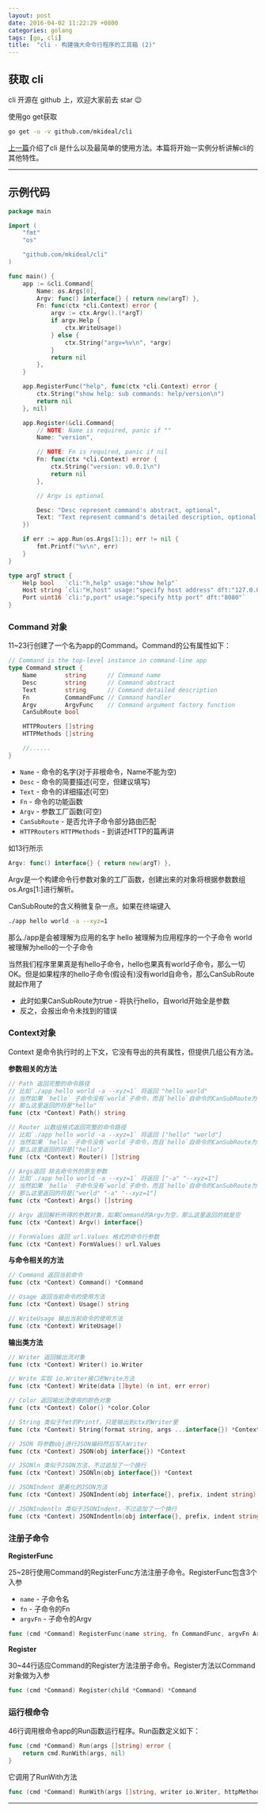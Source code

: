 ```yaml
---
layout: post
date: 2016-04-02 11:22:29 +0800
categories: golang
tags: [go, cli]
title:  "cli - 构建强大命令行程序的工具箱 (2)"
---
```


## 获取 cli

cli 开源在 github 上，欢迎大家前去 star :wink:

使用go get获取

```sh
go get -u -v github.com/mkideal/cli
```

[上一篇](/golang/cli-1.html)介绍了cli 是什么以及最简单的使用方法。本篇将开始一实例分析讲解cli的其他特性。

---

## 示例代码

```go
package main

import (
	"fmt"
	"os"

	"github.com/mkideal/cli"
)

func main() {
	app := &cli.Command{
		Name: os.Args[0],
		Argv: func() interface{} { return new(argT) },
		Fn: func(ctx *cli.Context) error {
			argv := ctx.Argv().(*argT)
			if argv.Help {
				ctx.WriteUsage()
			} else {
				ctx.String("argv=%v\n", *argv)
			}
			return nil
		},
	}

	app.RegisterFunc("help", func(ctx *cli.Context) error {
		ctx.String("show help: sub commands: help/version\n")
		return nil
	}, nil)

	app.Register(&cli.Command{
		// NOTE: Name is required, panic if ""
		Name: "version",

		// NOTE: Fn is required, panic if nil
		Fn: func(ctx *cli.Context) error {
			ctx.String("version: v0.0.1\n")
			return nil
		},

		// Argv is optional

		Desc: "Desc represent command's abstract, optional",
		Text: "Text represent command's detailed description, optional too",
	})

	if err := app.Run(os.Args[1:]); err != nil {
		fmt.Printf("%v\n", err)
	}
}

type argT struct {
	Help bool   `cli:"h,help" usage:"show help"`
	Host string `cli:"H,host" usage:"specify host address" dft:"127.0.0.1"`
	Port uint16 `cli:"p,port" usage:"specify http port" dft:"8080"`
}
```

### Command 对象

11~23行创建了一个名为app的Command。Command的公有属性如下：

```go
// Command is the top-level instance in command-line app
type Command struct {
	Name        string      // Command name
	Desc        string      // Command abstract
	Text        string      // Command detailed description
	Fn          CommandFunc // Command handler
	Argv        ArgvFunc    // Command argument factory function
	CanSubRoute bool

	HTTPRouters []string
	HTTPMethods []string

	//......
}
```

* `Name` - 命令的名字(对于非根命令，Name不能为空)
* `Desc` - 命令的简要描述(可空，但建议填写)
* `Text` - 命令的详细描述(可空)
* `Fn` - 命令的功能函数
* `Argv` - 参数工厂函数(可空)
* `CanSubRoute` - 是否允许子命令部分路由匹配
* `HTTPRouters` `HTTPMethods` - 到讲述HTTP的篇再讲

如13行所示

```go
Argv: func() interface{} { return new(argT) },
```

Argv是一个构建命令行参数对象的工厂函数，创建出来的对象将根据参数数组os.Args[1:]进行解析。

CanSubRoute的含义稍微复杂一点。如果在终端键入

```sh
./app hello world -a --xyz=1
```

那么./app是会被理解为应用的名字 hello 被理解为应用程序的一个子命令 world 被理解为hello的一个子命令

当然我们程序里果真是有hello子命令，hello也果真有world子命令，那么一切OK。但是如果程序的hello子命令(假设有)没有world自命令，那么CanSubRoute就起作用了

* 此时如果CanSubRoute为true - 将执行hello，自world开始全是参数
* 反之，会报出命令未找到的错误

### Context对象

Context 是命令执行时的上下文，它没有导出的共有属性，但提供几组公有方法。

**参数相关的方法**

```go
// Path 返回完整的命令路径
// 比如`./app hello world -a --xyz=1` 将返回 "hello world"
// 当然如果 `hello` 子命令没有`world`子命令，而且`hello`自命令的CanSubRoute为true
// 那么这里返回的将是"hello"
func (ctx *Context) Path() string

// Router 以数组格式返回完整的命令路径
// 比如`./app hello world -a --xyz=1` 将返回 ["hello" "world"]
// 当然如果 `hello` 子命令没有`world`子命令，而且`hello`自命令的CanSubRoute为true
// 那么这里返回的将是["hello"]
func (ctx *Context) Router() []string

// Args返回 除去命令外的原生参数
// 比如`./app hello world -a --xyz=1` 将返回 ["-a" "--xyz=1"]
// 当然如果 `hello` 子命令没有`world`子命令，而且`hello`自命令的CanSubRoute为true
// 那么这里返回的将是["world" "-a" "--xyz=1"]
func (ctx *Context) Args() []string

// Argv 返回解析所得的参数对象，如果Command的Argv为空，那么这里返回的就是空
func (ctx *Context) Argv() interface{}

// FormValues 返回 url.Values 格式的命令行参数
func (ctx *Context) FormValues() url.Values
```

**与命令相关的方法**

```go
// Command 返回当前命令
func (ctx *Context) Command() *Command

// Usage 返回当前命令的使用方法
func (ctx *Context) Usage() string

// WriteUsage 输出当前命令的使用方法
func (ctx *Context) WriteUsage()
```

**输出类方法**

```go
// Writer 返回输出流对象
func (ctx *Context) Writer() io.Writer

// Write 实现 io.Writer接口的Write方法
func (ctx *Context) Write(data []byte) (n int, err error)

// Color 返回输出流使用的颜色对象
func (ctx *Context) Color() *color.Color

// String 类似于fmt的Printf，只是输出到ctx的Writer里
func (ctx *Context) String(format string, args ...interface{}) *Context

// JSON 将参数obj进行JSON编码然后写入Writer
func (ctx *Context) JSON(obj interface{}) *Context

// JSONln 类似于JSON方法，不过追加了一个换行
func (ctx *Context) JSONln(obj interface{}) *Context

// JSONIndent 是美化的JSON方法
func (ctx *Context) JSONIndent(obj interface{}, prefix, indent string) *Context

// JSONIndentln 类似于JSONIndent，不过追加了一个换行
func (ctx *Context) JSONIndentln(obj interface{}, prefix, indent string) *Context
```

### 注册子命令

**RegisterFunc**

25~28行使用Command的RegisterFunc方法注册子命令。RegisterFunc包含3个入参

* `name` - 子命令名
* `fn` - 子命令的Fn
* `argvFn` - 子命令的Argv

```go
func (cmd *Command) RegisterFunc(name string, fn CommandFunc, argvFn ArgvFunc) *Command
```

**Register**

30~44行适应Command的Register方法注册子命令。Register方法以Command对象做为入参

```go
func (cmd *Command) Register(child *Command) *Command
```

### 运行根命令

46行调用根命令app的Run函数运行程序。Run函数定义如下：

```go
func (cmd *Command) Run(args []string) error {
	return cmd.RunWith(args, nil)
}
```

它调用了RunWith方法

```go
func (cmd *Command) RunWith(args []string, writer io.Writer, httpMethods ...string) error
```

---

